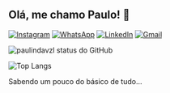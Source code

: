 ## Olá, me chamo Paulo! 👋

[![Instagram](https://img.shields.io/badge/Instagram-E4405F?style=for-the-badge&logo=instagram&logoColor=white)](https://www.instagram.com/paulindavzl?igsh=MWo5eWFrZWsxd2xxYQ==)
[![WhatsApp](https://img.shields.io/badge/WhatsApp-25D366?style=for-the-badge&logo=whatsapp&logoColor=white)](https://wa.me/5598970164577?text=Olá,%20%5FPaulo%5F%21%20Vim%20pelo%20%2AGithub%2A%21%20%F0%9F%91%8B)
[![LinkedIn](https://img.shields.io/badge/LinkedIn-0077B5?style=for-the-badge&logo=linkedin&logoColor=white)](https://www.linkedin.com/in/paulo-chaves-51b77430a?utm_source=share&utm_campaign=share_via&utm_content=profile&utm_medium=android_app)
[![Gmail](https://img.shields.io/badge/Gmail-D14836?style=for-the-badge&logo=gmail&logoColor=white)](mailto:paulochz01@gmail.com?subject=&body=)

![paulindavzl status do GitHub](https://github-readme-stats.vercel.app/api?username=paulindavzl&show_icons=true&theme=dark)

![Top Langs](https://github-readme-stats.vercel.app/api/top-langs/?username=paulindavzl&hide_progress=true)

Sabendo um pouco do básico de tudo...
